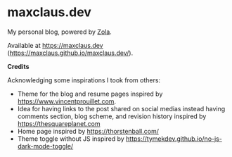 # maxclaus.dev

My personal blog, powered by [Zola](https://www.getzola.com).

Available at https://maxclaus.dev (https://maxclaus.github.io/maxclaus.dev/).

**Credits**

Acknowledging some inspirations I took from others:

- Theme for the blog and resume pages inspired by https://www.vincentprouillet.com.
- Idea for having links to the post shared on social medias instead having comments section, blog scheme, and revision history inspired by https://thesquareplanet.com
- Home page inspired by https://thorstenball.com/
- Theme toggle without JS inspired by https://tymekdev.github.io/no-js-dark-mode-toggle/
